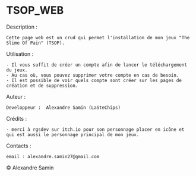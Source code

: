 # TSOP_WEB
 
Description :

    Cette page web est un crud qui permet l'installation de mon jeux "The Slime Of Pain" (TSOP).


Utilisation :

    - Il vous suffit de créer un compte afin de lancer le téléchargement du jeux.
    - Au cas où, vous pouvez supprimer votre compte en cas de besoin.
    - Il est possible de voir quels compte sont créer sur les pages de création et de suppression.


Auteur :

    Developpeur :  Alexandre Samin (LaSteChips)


Crédits : 

    - merci à rgsdev sur itch.io pour son personnage placer en icône et qui est aussi le personnage principal de mon jeux.


Contacts : 

    email : alexandre.samin27@gmail.com

© Alexandre Samin